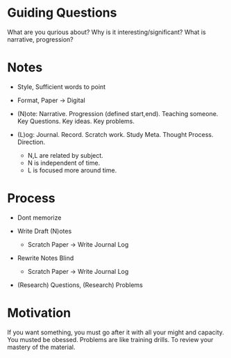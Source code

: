 # Guiding Questions

What are you qurious about?
Why is it interesting/significant?
What is narrative, progression?


# Notes
* Style, Sufficient words to point
* Format, Paper -> Digital

* (N)ote: Narrative. Progression (defined start,end). Teaching someone. Key Questions. Key ideas. Key problems.
* (L)og: Journal. Record. Scratch work. Study Meta. Thought Process. Direction.
	* N,L are related by subject.
	* N is independent of time.
	* L is focused more around time. 

# Process
* Dont memorize

* Write Draft (N)otes
	* Scratch Paper -> Write Journal Log
* Rewrite Notes Blind
	* Scratch Paper -> Write Journal Log
* (Research) Questions, (Research) Problems

# Motivation
If you want something, you must go after it with all your might and capacity.
You musted be obessed.
Problems are like training drills. To review your mastery of the material.
